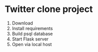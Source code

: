 # Twitter clone project

1. Download
2. Install requirements
3. Build psql database
4. Start Flask server
5. Open via local host
